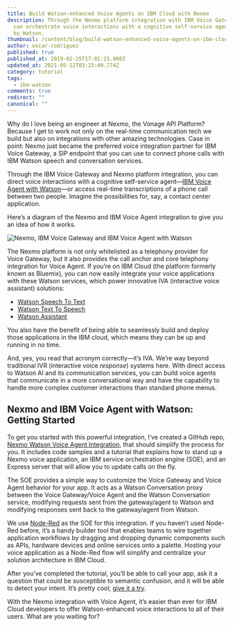 ```yaml
---
title: Build Watson-enhanced Voice Agents on IBM Cloud with Nexmo
description: Through the Nexmo platform integration with IBM Voice Gateway, you
  can orchestrate voice interactions with a cognitive self-service agent powered
  by Watson.
thumbnail: /content/blog/build-watson-enhanced-voice-agents-on-ibm-cloud-with-nexmo/DevBlog-IBMMeetup.png
author: oscar-rodriguez
published: true
published_at: 2019-02-25T17:01:23.000Z
updated_at: 2021-05-12T03:23:40.774Z
category: tutorial
tags:
  - ibm-watson
comments: true
redirect: ""
canonical: ""
---
```

Why do I love being an engineer at Nexmo, the Vonage API Platform? Because I get to work not only on the real-time communication tech we build but also on integrations with other amazing technologies. Case in point: Nexmo just became the preferred voice integration partner for IBM Voice Gateway, a SIP endpoint that you can use to connect phone calls with IBM Watson speech and conversation services. 

Through the IBM Voice Gateway and Nexmo platform integration, you can direct voice interactions with a cognitive self-service agent—[IBM Voice Agent with Watson](https://cloud.ibm.com/docs/services/voice-agent/connect-SIP.html#nexmo-setup)—or access real-time transcriptions of a phone call between two people. Imagine the possibilities for, say, a contact center application. 

Here’s a diagram of the Nexmo and IBM Voice Agent integration to give you an idea of how it works.

![Nexmo, IBM Voice Gateway and IBM Voice Agent with Watson](/content/blog/build-watson-enhanced-voice-agents-on-ibm-cloud-with-nexmo/image1-1-1127x600.png "Nexmo, IBM Voice Gateway and IBM Voice Agent with Watson")

The Nexmo platform is not only whitelisted as a telephony provider for Voice Gateway, but it also provides the call anchor and core telephony integration for Voice Agent. If you’re on IBM Cloud (the platform formerly known as Bluemix), you can now easily integrate your voice applications with these Watson services, which power innovative IVA (interactive voice assistant) solutions:

*   [Watson Speech To Text](https://console.bluemix.net/catalog/services/speech-to-text)
*   [Watson Text To Speech](https://console.bluemix.net/catalog/services/text-to-speech)
*   [Watson Assistant](https://console.bluemix.net/catalog/services/watson-assistant)

You also have the benefit of being able to seamlessly build and deploy those applications in the IBM cloud, which means they can be up and running in no time.

And, yes, you read that acronym correctly—it’s IVA. We’re way beyond traditional IVR (interactive voice _response_) systems here. With direct access to Watson AI and its communication services, you can build voice agents that communicate in a more conversational way and have the capability to handle more complex customer interactions than standard phone menus.

## Nexmo and IBM Voice Agent with Watson: Getting Started

To get you started with this powerful integration, I’ve created a GitHub repo, [Nexmo Watson Voice Agent Integration](https://github.com/nexmo-community/watson-voice-agent), that should simplify the process for you. It includes code samples and a tutorial that explains how to stand up a Nexmo voice application, an IBM service orchestration engine (SOE), and an Express server that will allow you to update calls on the fly. 

The SOE provides a simple way to customize the Voice Gateway and Voice Agent behavior for your app. It acts as a Watson Conversation proxy between the Voice Gateway/Voice Agent and the Watson Conversation service, modifying requests sent from the gateway/agent to Watson and modifying responses sent back to the gateway/agent from Watson. 

We use [Node-Red](https://www.nexmo.com/blog/2019/02/21/nexmo-node-red-package-dr/) as the SOE for this integration. If you haven’t used Node-Red before, it’s a handy builder tool that enables teams to wire together application workflows by dragging and dropping dynamic components such as APIs, hardware devices and online services onto a palette. Hosting your voice application as a Node-Red flow will simplify and centralize your solution architecture in IBM Cloud. 

After you’ve completed the tutorial, you’ll be able to call your app, ask it a question that could be susceptible to semantic confusion, and it will be able to detect your intent. It’s pretty cool; [give it a try](https://github.com/nexmo-community/watson-voice-agent). 

With the Nexmo integration with Voice Agent, it’s easier than ever for IBM Cloud developers to offer Watson-enhanced voice interactions to all of their users. What are you waiting for?
